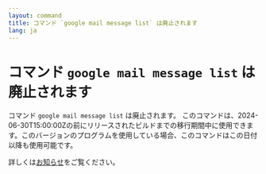 ```yaml
---
layout: command
title: コマンド `google mail message list` は廃止されます
lang: ja
---
```


# コマンド `google mail message list` は廃止されます

コマンド `google mail message list` は廃止されます。
このコマンドは、2024-06-30T15:00:00Zの前にリリースされたビルドまでの移行期間中に使用できます。このバージョンのプログラムを使用している場合、このコマンドはこの日付以降も使用可能です。

詳しくは[お知らせ](https://github.com/watermint/toolbox/discussions/835)をご覧ください。


